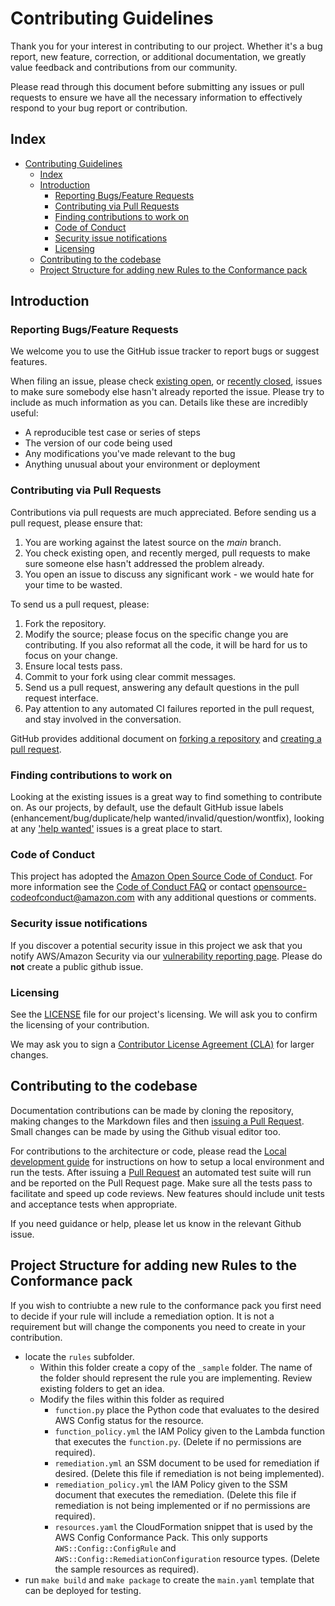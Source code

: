 # Contributing Guidelines

Thank you for your interest in contributing to our project. Whether it's a bug
report, new feature, correction, or additional documentation, we greatly value
feedback and contributions from our community.

Please read through this document before submitting any issues or pull requests
to ensure we have all the necessary information to effectively respond to your
bug report or contribution.

## Index

- [Contributing Guidelines](#contributing-guidelines)
  - [Index](#index)
  - [Introduction](#introduction)
    - [Reporting Bugs/Feature Requests](#reporting-bugsfeature-requests)
    - [Contributing via Pull Requests](#contributing-via-pull-requests)
    - [Finding contributions to work on](#finding-contributions-to-work-on)
    - [Code of Conduct](#code-of-conduct)
    - [Security issue notifications](#security-issue-notifications)
    - [Licensing](#licensing)
  - [Contributing to the codebase](#contributing-to-the-codebase)
  - [Project Structure for adding new Rules to the Conformance pack](#project-structure-for-adding-new-rules-to-the-conformance-pack)

## Introduction

### Reporting Bugs/Feature Requests

We welcome you to use the GitHub issue tracker to report bugs or suggest
features.

When filing an issue, please check
[existing open](https://github.com/TBC), or
[recently closed](https://github.com/TBC),
issues to make sure somebody else hasn't already reported the issue. Please try
to include as much information as you can. Details like these are incredibly
useful:

- A reproducible test case or series of steps
- The version of our code being used
- Any modifications you've made relevant to the bug
- Anything unusual about your environment or deployment

### Contributing via Pull Requests

Contributions via pull requests are much appreciated. Before sending us a pull
request, please ensure that:

1. You are working against the latest source on the _main_ branch.
2. You check existing open, and recently merged, pull requests to make sure
   someone else hasn't addressed the problem already.
3. You open an issue to discuss any significant work - we would hate for your
   time to be wasted.

To send us a pull request, please:

1. Fork the repository.
2. Modify the source; please focus on the specific change you are contributing.
   If you also reformat all the code, it will be hard for us to focus on your
   change.
3. Ensure local tests pass.
4. Commit to your fork using clear commit messages.
5. Send us a pull request, answering any default questions in the pull request
   interface.
6. Pay attention to any automated CI failures reported in the pull request, and
   stay involved in the conversation.

GitHub provides additional document on
[forking a repository](https://help.github.com/articles/fork-a-repo/) and
[creating a pull request](https://help.github.com/articles/creating-a-pull-request/).

### Finding contributions to work on

Looking at the existing issues is a great way to find something to contribute
on. As our projects, by default, use the default GitHub issue labels
(enhancement/bug/duplicate/help wanted/invalid/question/wontfix), looking at any
['help wanted'](https://github.com/TBC)
issues is a great place to start.

### Code of Conduct

This project has adopted the
[Amazon Open Source Code of Conduct](https://aws.github.io/code-of-conduct). For
more information see the
[Code of Conduct FAQ](https://aws.github.io/code-of-conduct-faq) or contact
opensource-codeofconduct@amazon.com with any additional questions or comments.

### Security issue notifications

If you discover a potential security issue in this project we ask that you
notify AWS/Amazon Security via our
[vulnerability reporting page](http://aws.amazon.com/security/vulnerability-reporting/).
Please do **not** create a public github issue.

### Licensing

See the
[LICENSE](https://github.com/TBC)
file for our project's licensing. We will ask you to confirm the licensing of
your contribution.

We may ask you to sign a
[Contributor License Agreement (CLA)](http://en.wikipedia.org/wiki/Contributor_License_Agreement)
for larger changes.

## Contributing to the codebase

Documentation contributions can be made by cloning the repository, making
changes to the Markdown files and then
[issuing a Pull Request](#contributing-via-pull-requests). Small changes can be
made by using the Github visual editor too.

For contributions to the architecture or code, please read the
[Local development guide](docs/LOCAL_DEVELOPMENT.md) for instructions on how to
setup a local environment and run the tests. After issuing a
[Pull Request](#contributing-via-pull-requests) an automated test suite will run
and be reported on the Pull Request page. Make sure all the tests pass to
facilitate and speed up code reviews. New features should include unit tests and
acceptance tests when appropriate.

If you need guidance or help, please let us know in the relevant Github issue.

## Project Structure for adding new Rules to the Conformance pack

If you wish to contriubte a new rule to the conformance pack you first need to decide if your rule
will include a remediation option. It is not a requirement but will change the components you need
to create in your contribution.

- locate the `rules` subfolder.
  - Within this folder create a copy of the `_sample` folder. The name of the folder should represent the rule you are implementing. Review existing folders to get an idea.
  - Modify the files within this folder as required
    - `function.py` place the Python code that evaluates to the desired AWS Config status for the resource.
    - `function_policy.yml` the IAM Policy given to the Lambda function that executes the `function.py`. (Delete if no permissions are required).
    - `remediation.yml` an SSM document to be used for remediation if desired. (Delete this file if remediation is not being implemented).
    - `remediation_policy.yml` the IAM Policy given to the SSM document that executes the remediation. (Delete this file if remediation is not being implemented or if no permissions are required).
    - `resources.yaml` the CloudFormation snippet that is used by the AWS Config Conformance Pack. This only supports `AWS::Config::ConfigRule` and `AWS::Config::RemediationConfiguration` resource types. (Delete the sample resources as required).
- run `make build` and `make package` to create the `main.yaml` template that can be deployed for testing.
